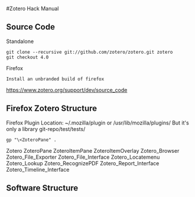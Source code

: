 #Zotero Hack Manual

## Source Code
Standalone
```
git clone --recursive git://github.com/zotero/zotero.git zotero
git checkout 4.0
```
Firefox
```
Install an unbranded build of firefox
```
<https://www.zotero.org/support/dev/source_code>

## Firefox Zotero Structure
Firefox Plugin Location: ~/.mozilla/plugin or /usr/lib/mozilla/plugins/
But it's only a library
git-repo/test/tests/
```
gp "\<ZoteroPane" .
```
Zotero
ZoteroPane
ZoteroItemPane
ZoteroItemOverlay
Zotero_Browser
Zotero_File_Exporter
Zotero_File_Interface
Zotero_Locatemenu
Zotero_Lookup
Zotero_RecognizePDF
Zotero_Report_Interface
Zotero_Timeline_Interface

## Software Structure
